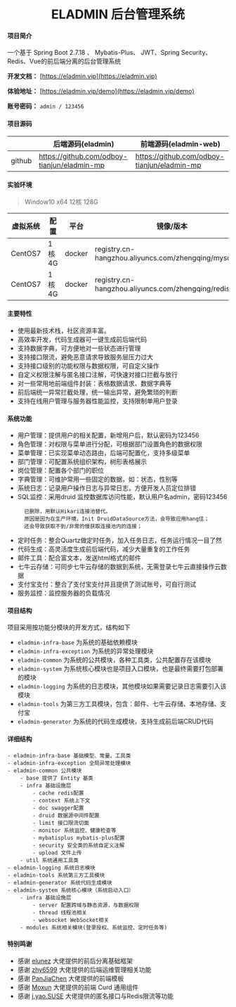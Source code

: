 <h1 style="text-align: center">ELADMIN 后台管理系统</h1>

#### 项目简介

一个基于 Spring Boot 2.7.18 、 Mybatis-Plus、 JWT、Spring Security、Redis、Vue的前后端分离的后台管理系统

**开发文档：**  [https://eladmin.vip](https://eladmin.vip)

**体验地址：**  [https://eladmin.vip/demo](https://eladmin.vip/demo)

**账号密码：** `admin / 123456`

#### 项目源码

|        | 后端源码(eladmin)                               | 前端源码(eladmin-web)                           |
|--------|---------------------------------------------|---------------------------------------------|
| github | https://github.com/odboy-tianjun/eladmin-mp | https://github.com/odboy-tianjun/eladmin-mp |

#### 实验环境

> Window10 x64 12核 128G

| 虚拟系统    | 配置    | 平台     | 镜像/版本                                                   | 
|---------|-------|--------|---------------------------------------------------------|
| CentOS7 | 1核 4G | docker | registry.cn-hangzhou.aliyuncs.com/zhengqing/mysql:8.0   | 
| CentOS7 | 1核 4G | docker | registry.cn-hangzhou.aliyuncs.com/zhengqing/redis:7.0.5 |

#### 主要特性

- 使用最新技术栈，社区资源丰富。
- 高效率开发，代码生成器可一键生成前后端代码
- 支持数据字典，可方便地对一些状态进行管理
- 支持接口限流，避免恶意请求导致服务层压力过大
- 支持接口级别的功能权限与数据权限，可自定义操作
- 自定义权限注解与匿名接口注解，可快速对接口拦截与放行
- 对一些常用地前端组件封装：表格数据请求、数据字典等
- 前后端统一异常拦截处理，统一输出异常，避免繁琐的判断
- 支持在线用户管理与服务器性能监控，支持限制单用户登录

#### 系统功能

- 用户管理：提供用户的相关配置，新增用户后，默认密码为123456
- 角色管理：对权限与菜单进行分配，可根据部门设置角色的数据权限
- 菜单管理：已实现菜单动态路由，后端可配置化，支持多级菜单
- 部门管理：可配置系统组织架构，树形表格展示
- 岗位管理：配置各个部门的职位
- 字典管理：可维护常用一些固定的数据，如：状态，性别等
- 系统日志：记录用户操作日志与异常日志，方便开发人员定位排错
- SQL监控：采用druid 监控数据库访问性能，默认用户名admin，密码123456
  ```text
    已删除，用默认Hikari连接池替代。
    原因是因为在生产环境，Init DruidDataSource方法，会导致应用hang住；
    还会导致获取不到/非常的慢获取连接池内的连接；
  ```
- 定时任务：整合Quartz做定时任务，加入任务日志，任务运行情况一目了然
- 代码生成：高灵活度生成前后端代码，减少大量重复的工作任务
- 邮件工具：配合富文本，发送html格式的邮件
- 七牛云存储：可同步七牛云存储的数据到系统，无需登录七牛云直接操作云数据
- 支付宝支付：整合了支付宝支付并且提供了测试账号，可自行测试
- 服务监控：监控服务器的负载情况

#### 项目结构

项目采用按功能分模块的开发方式，结构如下

- `eladmin-infra-base` 为系统的基础依赖模块
- `eladmin-infra-exception` 为系统的异常处理模块
- `eladmin-common` 为系统的公共模块，各种工具类，公共配置存在该模块
- `eladmin-system` 为系统核心模块也是项目入口模块，也是最终需要打包部署的模块
- `eladmin-logging` 为系统的日志模块，其他模块如果需要记录日志需要引入该模块
- `eladmin-tools` 为第三方工具模块，包含：邮件、七牛云存储、本地存储、支付宝
- `eladmin-generator` 为系统的代码生成模块，支持生成前后端CRUD代码

#### 详细结构

```
- eladmin-infra-base 基础模型、常量、工具类
- eladmin-infra-exception 全局异常处理模块
- eladmin-common 公共模块
    - base 提供了 Entity 基类
    - infra 基础设施层
        - cache redis配置
        - context 系统上下文
        - doc swagger配置
        - druid 数据源中间件配置
        - limit 接口限流切面
        - monitor 系统监控、健康检查等
        - mybatisplus mybatis-plus配置
        - security 安全类的系统自定义注解
        - upload 文件上传
    - util 系统通用工具类
- eladmin-logging 系统日志模块
- eladmin-tools 系统第三方工具模块
- eladmin-generator 系统代码生成模块
- eladmin-system 系统核心模块（系统启动入口）
    - infra 基础设施层
        - server 配置跨域与静态资源，与数据权限
        - thread 线程池相关
        - websocket WebSocket相关
    - modules 系统相关模块(登录授权、系统监控、定时任务等)
```

#### 特别鸣谢

- 感谢 [elunez](https://github.com/elunez) 大佬提供的前后分离基础框架
- 感谢 [zhy6599](https://gitee.com/zhy6599) 大佬提供的后端运维管理相关功能
- 感谢 [PanJiaChen](https://github.com/PanJiaChen/vue-element-admin) 大佬提供的前端模板
- 感谢 [Moxun](https://github.com/moxun1639) 大佬提供的前端 Curd 通用组件
- 感谢 [j.yao.SUSE](https://github.com/everhopingandwaiting) 大佬提供的匿名接口与Redis限流等功能